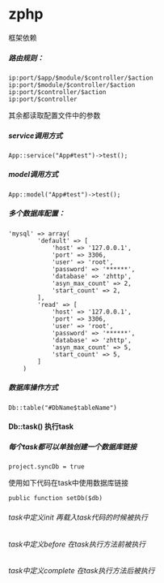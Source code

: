 # zphp
框架依赖


##### 路由规则：

```
ip:port/$app/$module/$controller/$action
ip:port/$module/$controller/$action
ip:port/$controller/$action
ip:port/$controller
```
其余都读取配置文件中的参数

##### service调用方式
```
App::service("App#test")->test();
```
##### model调用方式

```
App::model("App#test")->test();
```

##### 多个数据库配置：

```
'mysql' => array(
        'default' => [
            'host' => '127.0.0.1',
            'port' => 3306,
            'user' => 'root',
            'password' => '******',
            'database' => 'zhttp',
            'asyn_max_count' => 2,
            'start_count' => 2,
        ],
        'read' => [
            'host' => '127.0.0.1',
            'port' => 3306,
            'user' => 'root',
            'password' => '******',
            'database' => 'zhttp',
            'asyn_max_count' => 5,
            'start_count' => 5,
        ]
    )
```
##### 数据库操作方式

```
Db::table("#DbName$tableName")
```

#### Db::task() 执行task

##### 每个task都可以单独创建一个数据库链接

```
project.syncDb = true
```

使用如下代码在task中使用数据库链接
```
public function setDb($db)

```

###### task中定义init 再载入task代码的时候被执行

###### task中定义before 在task执行方法前被执行

###### task中定义complete 在task执行方法后被执行